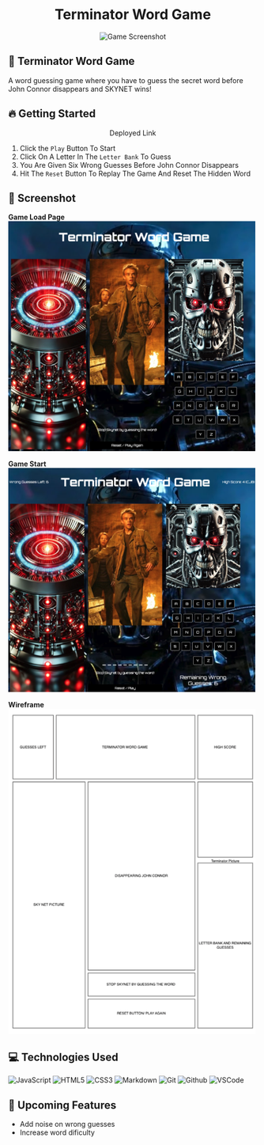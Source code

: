 <h1 align="center">Terminator Word Game </h1>
<div align="center">
  <img src="https://images.pexels.com/photos/29579040/pexels-photo-29579040/free-photo-of-colorful-alphabet-tiles-in-a-bowl.jpeg?auto=compress&cs=tinysrgb&w=1260&h=750&dpr=1" alt="Game Screenshot" width="500"/>
</div>

## :pencil: Terminator Word Game
A word guessing game where you have to guess the secret word before John Connor disappears and SKYNET wins!

## :fire: Getting Started
<div align="center">Deployed Link</div>  

1. Click the `Play` Button To Start
2. Click On A Letter In The `Letter Bank` To Guess
3. You Are Given Six Wrong Guesses Before John Connor Disappears
4. Hit The `Reset` Button To Replay The Game And Reset The Hidden Word 



## :camera_flash: Screenshot
**Game Load Page** 
<img src="/assets/TerminatorWordGameScreenshot.png" alt="Game Screenshot" width="500"/>

**Game Start** 
<img src="/assets/TerminatorWordGameScreenshot2.png" alt="Game Screenshot" width="500"/>

**Wireframe** 
<img src="/assets/Wireframe.png" alt="Wireframe" width="500"/>

 ## :computer: Technologies Used
![JavaScript](https://img.shields.io/badge/-JavaScript-05122A?style=flat&logo=javascript)
![HTML5](https://img.shields.io/badge/-HTML5-05122A?style=flat&logo=html5)
![CSS3](https://img.shields.io/badge/-CSS-05122A?style=flat&logo=css3)
![Markdown](https://img.shields.io/badge/-Markdown-05122A?style=flat&logo=markdown)
![Git](https://img.shields.io/badge/-Git-05122A?style=flat&logo=git)
![Github](https://img.shields.io/badge/-GitHub-05122A?style=flat&logo=github)
![VSCode](https://img.shields.io/badge/-VS_Code-05122A?style=flat&logo=visualstudio)

## :satellite: Upcoming Features
- Add noise on wrong guesses
- Increase word dificulty 
 


